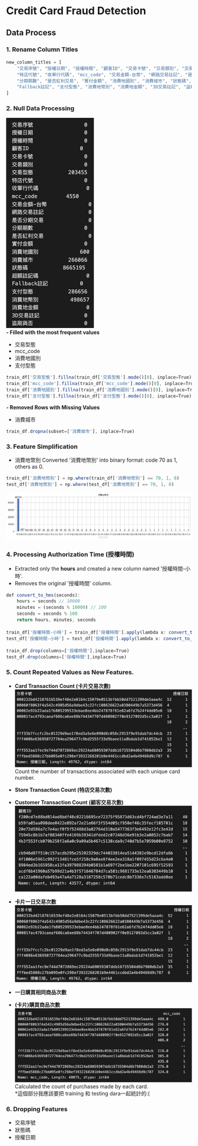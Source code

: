 # Credit Card Fraud Detection
## Data Process
### 1. Rename Column Titles
```js
new_column_titles = [
    "交易序號", "授權日期", "授權時間", "顧客ID", "交易卡號", "交易類別", "交易型態",
    "特店代號", "收單行代碼", "mcc_code", "交易金額-台幣", "網路交易註記", "是否分期交易",
    "分期期數", "是否紅利交易", "實付金額", "消費地國別", "消費城市", "狀態碼", "超額註記碼",
    "Fallback註記", "支付型態", "消費地幣別", "消費地金額", "3D交易註記", "盜刷與否"
]
```

### 2. Null Data Processing
![image](https://github.com/Jellyfish0427/Credit-Card-Fraud-Detection/blob/main/image/isnull.png)  
**- Filled with the most frequent values**
- 交易型態
- mcc_code
- 消費地國別
- 支付型態
```js
train_df['交易型態'].fillna(train_df['交易型態'].mode()[0], inplace=True)
train_df['mcc_code'].fillna(train_df['mcc_code'].mode()[0], inplace=True)
train_df['消費地國別'].fillna(train_df['消費地國別'].mode()[0], inplace=True)
train_df['支付型態'].fillna(train_df['支付型態'].mode()[0], inplace=True)
```

**- Removed Rows with Missing Values**
-  消費城市
```js
train_df.dropna(subset=['消費城市'], inplace=True)
```

### 3. Feature Simplification
- 消費地幣別
Converted '消費地幣別' into binary format: code 70 as 1, others as 0.
```js
train_df['消費地幣別'] = np.where(train_df['消費地幣別'] == 70, 1, 0)
test_df['消費地幣別'] = np.where(test_df['消費地幣別'] == 70, 1, 0)
```
![image](https://github.com/Jellyfish0427/Credit-Card-Fraud-Detection/blob/main/image/消費地幣別.png)

### 4. Processing Authorization Time (授權時間)
- Extracted only the **hours** and created a new column named '授權時間-小時'.   
- Removes the original '授權時間' column.
```js
def convert_to_hms(seconds):
    hours = seconds // 10000
    minutes = (seconds % 10000) // 100
    seconds = seconds % 100
    return hours, minutes, seconds

train_df['授權時間-小時'] = train_df['授權時間'].apply(lambda x: convert_to_hms(x)[0])
test_df['授權時間-小時'] = test_df['授權時間'].apply(lambda x: convert_to_hms(x)[0])

train_df.drop(columns=['授權時間'],inplace=True)
test_df.drop(columns=['授權時間'],inplace=True)
```

### 5. Count Repeated Values as New Features.
- **Card Transaction Count (卡片交易次數)**  
![image](https://github.com/Jellyfish0427/Credit-Card-Fraud-Detection/blob/main/image/重複交易卡號.png)
Count the number of transactions associated with each unique card number. 

- **Store Transaction Count (特店交易次數)**  

- **Customer Transaction Count (顧客交易次數)**  
![image](https://github.com/Jellyfish0427/Credit-Card-Fraud-Detection/blob/main/image/重複交易顧客.png)  

- **卡片一日交易次數**  
![image](https://github.com/Jellyfish0427/Credit-Card-Fraud-Detection/blob/main/image/卡片一日交易次數.png)  

- **一日購買相同商品次數**

- **(卡片)購買商品次數**  
![image](https://github.com/Jellyfish0427/Credit-Card-Fraud-Detection/blob/main/image/卡片購買商品次數.png)   
Calculated the count of purchases made by each card.  
*這個部分我應該要把 training 和 testing dara一起統計的:(  

### 6. Dropping Features
- 交易序號
- 狀態碼
- 授權日期

